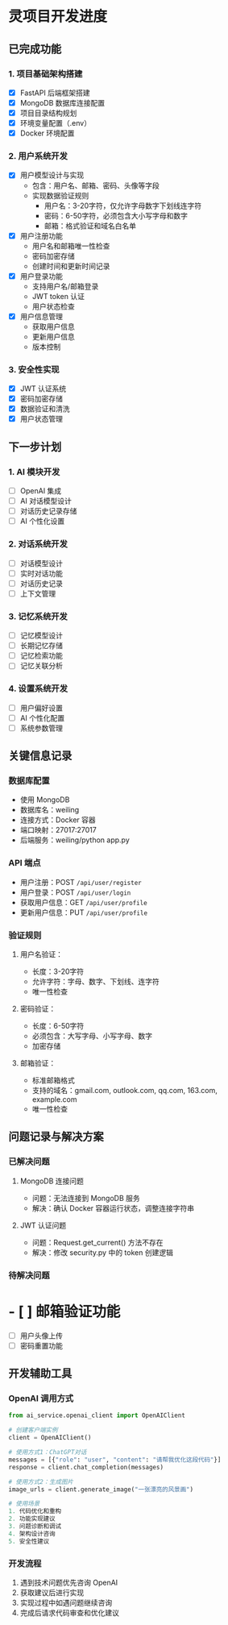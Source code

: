 # 灵项目开发进度

## 已完成功能

### 1. 项目基础架构搭建
- [x] FastAPI 后端框架搭建
- [x] MongoDB 数据库连接配置
- [x] 项目目录结构规划
- [x] 环境变量配置（.env）
- [x] Docker 环境配置

### 2. 用户系统开发
- [x] 用户模型设计与实现
  - 包含：用户名、邮箱、密码、头像等字段
  - 实现数据验证规则
    - 用户名：3-20字符，仅允许字母数字下划线连字符
    - 密码：6-50字符，必须包含大小写字母和数字
    - 邮箱：格式验证和域名白名单
- [x] 用户注册功能
  - 用户名和邮箱唯一性检查
  - 密码加密存储
  - 创建时间和更新时间记录
- [x] 用户登录功能
  - 支持用户名/邮箱登录
  - JWT token 认证
  - 用户状态检查
- [x] 用户信息管理
  - 获取用户信息
  - 更新用户信息
  - 版本控制

### 3. 安全性实现
- [x] JWT 认证系统
- [x] 密码加密存储
- [x] 数据验证和清洗
- [x] 用户状态管理

## 下一步计划

### 1. AI 模块开发
- [ ] OpenAI 集成
- [ ] AI 对话模型设计
- [ ] 对话历史记录存储
- [ ] AI 个性化设置

### 2. 对话系统开发
- [ ] 对话模型设计
- [ ] 实时对话功能
- [ ] 对话历史记录
- [ ] 上下文管理

### 3. 记忆系统开发
- [ ] 记忆模型设计
- [ ] 长期记忆存储
- [ ] 记忆检索功能
- [ ] 记忆关联分析

### 4. 设置系统开发
- [ ] 用户偏好设置
- [ ] AI 个性化配置
- [ ] 系统参数管理

## 关键信息记录

### 数据库配置
- 使用 MongoDB
- 数据库名：weiling
- 连接方式：Docker 容器
- 端口映射：27017:27017
- 后端服务：weiling/python app.py

### API 端点
- 用户注册：POST `/api/user/register`
- 用户登录：POST `/api/user/login`
- 获取用户信息：GET `/api/user/profile`
- 更新用户信息：PUT `/api/user/profile`

### 验证规则
1. 用户名验证：
   - 长度：3-20字符
   - 允许字符：字母、数字、下划线、连字符
   - 唯一性检查

2. 密码验证：
   - 长度：6-50字符
   - 必须包含：大写字母、小写字母、数字
   - 加密存储

3. 邮箱验证：
   - 标准邮箱格式
   - 支持的域名：gmail.com, outlook.com, qq.com, 163.com, example.com
   - 唯一性检查

## 问题记录与解决方案

### 已解决问题
1. MongoDB 连接问题
   - 问题：无法连接到 MongoDB 服务
   - 解决：确认 Docker 容器运行状态，调整连接字符串

2. JWT 认证问题
   - 问题：Request.get_current() 方法不存在
   - 解决：修改 security.py 中的 token 创建逻辑

### 待解决问题
# - [ ] 邮箱验证功能
- [ ] 用户头像上传
- [ ] 密码重置功能 

## 开发辅助工具

### OpenAI 调用方式
```python
from ai_service.openai_client import OpenAIClient

# 创建客户端实例
client = OpenAIClient()

# 使用方式1：ChatGPT对话
messages = [{"role": "user", "content": "请帮我优化这段代码"}]
response = client.chat_completion(messages)

# 使用方式2：生成图片
image_urls = client.generate_image("一张漂亮的风景画")

# 使用场景
1. 代码优化和重构
2. 功能实现建议
3. 问题诊断和调试
4. 架构设计咨询
5. 安全性建议
```

### 开发流程
1. 遇到技术问题优先咨询 OpenAI
2. 获取建议后进行实现
3. 实现过程中如遇问题继续咨询
4. 完成后请求代码审查和优化建议 